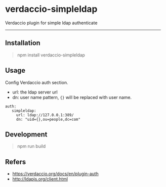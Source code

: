 # verdaccio-simpleldap

Verdaccio plugin for simple ldap authenticate

---

## Installation

> npm install verdaccio-simpleldap

## Usage
Config Verdaccio auth section.
- url: the ldap server url
- dn: user name pattern, `{}` will be replaced with user name.

```
auth:
   simpleldap:
     url: ldap://127.0.0.1:389/
     dn: "uid={},ou=people,dc=com"
```


## Development

> npm run build


## Refers
- https://verdaccio.org/docs/en/plugin-auth
- http://ldapjs.org/client.html